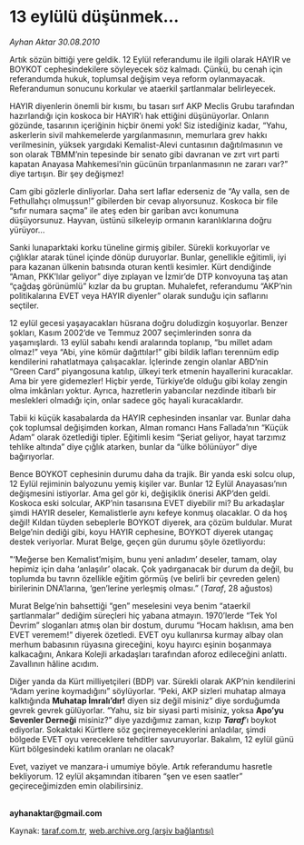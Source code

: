 # 13 eylülü düşünmek...

*Ayhan Aktar 30.08.2010*

<div class="yazi"><p>Artık sözün bittiği yere geldik. 12 Eylül referandumu ile ilgili olarak HAYIR ve BOYKOT cephesindekilere söyleyecek söz kalmadı. Çünkü, bu cenah için referandumda hukuk, toplumsal değişim veya reform oylanmayacak. Referandumun sonucunu korkular ve ataerkil şartlanmalar belirleyecek.</p>
<p>HAYIR diyenlerin önemli bir kısmı, bu tasarı sırf AKP Meclis Grubu tarafından hazırlandığı için koskoca bir HAYIR’ı hak ettiğini düşünüyorlar. Onların gözünde, tasarının içeriğinin hiçbir önemi yok! Siz istediğiniz kadar, “Yahu, askerlerin sivil mahkemelerde yargılanmasının, memurlara grev hakkı verilmesinin, yüksek yargıdaki Kemalist-Alevi cuntasının dağıtılmasının ve son olarak TBMM’nin tepesinde bir senato gibi davranan ve zırt vırt parti kapatan Anayasa Mahkemesi’nin gücünün tırpanlanmasının ne zararı var?” diye tartışın. Bir şey değişmez!</p>
<p>Cam gibi gözlerle dinliyorlar. Daha sert laflar ederseniz de “Ay valla, sen de Fethullahçı olmuşsun!” gibilerden bir cevap alıyorsunuz. Koskoca bir file “sıfır numara saçma” ile ateş eden bir gariban avcı konumuna düşüyorsunuz. Hayvan, üstünü silkeleyip ormanın karanlıklarına doğru yürüyor...</p>
<p>Sanki lunaparktaki korku tüneline girmiş gibiler. Sürekli korkuyorlar ve çığlıklar atarak tünel içinde dönüp duruyorlar. Bunlar, genellikle eğitimli, iyi para kazanan ülkenin batısında oturan kentli kesimler. Kürt dendiğinde “Aman, PKK’lılar geliyor” diye zıplayan ve İzmir’de DTP konvoyuna taş atan “çağdaş görünümlü” kızlar da bu gruptan. Muhalefet, referandumu “AKP’nin politikalarına EVET veya HAYIR diyenler” olarak sunduğu için saflarını seçtiler.</p>
<p>12 eylül gecesi yaşayacakları hüsrana doğru doludizgin koşuyorlar. Benzer şokları, Kasım 2002’de ve Temmuz 2007 seçimlerinden sonra da yaşamışlardı. 13 eylül sabahı kendi aralarında toplanıp, “bu millet adam olmaz!” veya “Abi, yine kömür dağıttılar!” gibi bildik lafları terennüm edip kendilerini rahatlatmaya çalışacaklar. İçlerinde zengin olanlar ABD’nin “Green Card” piyangosuna katılıp, ülkeyi terk etmenin hayallerini kuracaklar. Ama bir yere gidemezler! Hiçbir yerde, Türkiye’de olduğu gibi kolay zengin olma imkânları yoktur. Ayrıca, hazretlerin yabancılar nezdinde itibarlı bir meslekleri olmadığı için, onlar sadece göç hayali kuracaklardır.</p>
<p>Tabii ki küçük kasabalarda da HAYIR cephesinden insanlar var. Bunlar daha çok toplumsal değişimden korkan, Alman romancı Hans Fallada’nın “Küçük Adam” olarak özetlediği tipler. Eğitimli kesim “Şeriat geliyor, hayat tarzımız tehlike altında” diye çığlık atarken, bunlar da “ülke bölünüyor” diye bağırıyorlar. </p>
<p>Bence BOYKOT cephesinin durumu daha da trajik. Bir yanda eski solcu olup, 12 Eylül rejiminin balyozunu yemiş kişiler var. Bunlar 12 Eylül Anayasası’nın değişmesini istiyorlar. Ama gel gör ki, değişiklik önerisi AKP’den geldi. Koskoca eski solcular, AKP’nin tasarısına EVET diyebilir mi? Bu arkadaşlar şimdi HAYIR deseler, Kemalistlerle aynı kefeye konmuş olacaklar. O da hoş değil! Kıldan tüyden sebeplerle BOYKOT diyerek, ara çözüm buldular. Murat Belge’nin dediği gibi, koyu HAYIR cephesine, BOYKOT diyerek utangaç destek veriyorlar. Murat Belge, geçen gün durumu şöyle özetliyordu:</p>
<p>"‘Meğerse ben Kemalist’mişim, bunu yeni anladım’ deseler, tamam, olay hepimiz için daha ‘anlaşılır’ olacak. Çok yadırganacak bir durum da değil, bu toplumda bu tavrın özellikle eğitim görmüş (ve belirli bir çevreden gelen) birilerinin DNA’larına, ‘gen’lerine yerleşmiş olması.” (<i>Taraf</i>, 28 ağustos) </p>
<p>Murat Belge’nin bahsettiği “gen” meselesini veya benim “ataerkil şartlanmalar” dediğim süreçleri hiç yabana atmayın. 1970’lerde “Tek Yol Devrim” sloganları atmış olan bir dostum, durumu “Hocam haklısın, ama ben EVET veremem!” diyerek özetledi. EVET oyu kullanırsa kurmay albay olan merhum babasının rüyasına gireceğini, koyu hayırcı eşinin boşanmaya kalkacağını, Ankara Kolejli arkadaşları tarafından aforoz edileceğini anlattı. Zavallının hâline acıdım.</p>
<p>Diğer yanda da Kürt milliyetçileri (BDP) var. Sürekli olarak AKP’nin kendilerini “Adam yerine koymadığını” söylüyorlar. “Peki, AKP sizleri muhatap almaya kalktığında <b>Muhatap İmralı’dır!</b> diyen siz değil misiniz” diye sorduğumda gevrek gevrek gülüyorlar. “Yahu, siz bir siyasi parti misiniz, yoksa <b>Apo’yu Sevenler Derneği</b> misiniz?” diye yazdığımız zaman, kızıp <b><i>Taraf</i></b>’ı boykot ediyorlar. Sokaktaki Kürtlere söz geçiremeyeceklerini anladılar, şimdi bölgede EVET oyu vereceklere tehditler savuruyorlar. Bakalım, 12 eylül günü Kürt bölgesindeki katılım oranları ne olacak?</p>
<p>Evet, vaziyet ve manzara-i umumiye böyle. Artık referandumu hasretle bekliyorum. 12 eylül akşamından itibaren “şen ve esen saatler” geçireceğimizden emin olabilirsiniz.</p>
<p><b><br/>ayhanaktar@gmail.com</b></p></div>

Kaynak: [taraf.com.tr](http://www.taraf.com.tr:80/ayhan-aktar/makale-13-eylulu-dusunmek.htm), [web.archive.org (arşiv bağlantısı)](http://web.archive.org/web/20100831200339/http://www.taraf.com.tr:80/ayhan-aktar/makale-13-eylulu-dusunmek.htm)

